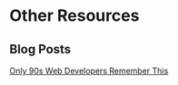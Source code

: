 # Other Resources



## Blog Posts

[Only 90s Web Developers Remember This](https://zachholman.com/posts/only-90s-developers/)
